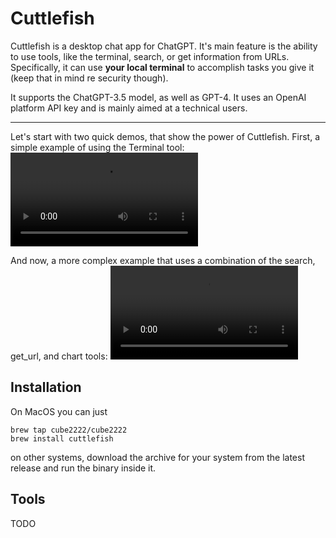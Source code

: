 # Cuttlefish

Cuttlefish is a desktop chat app for ChatGPT. It's main feature is the ability to use tools, like the terminal, search, or get information from URLs. Specifically, it can use **your local terminal** to accomplish tasks you give it (keep that in mind re security though).

It supports the ChatGPT-3.5 model, as well as GPT-4. It uses an OpenAI platform API key and is mainly aimed at a technical users.

---

Let's start with two quick demos, that show the power of Cuttlefish. First, a simple example of using the Terminal tool:
![wifi-approvals](https://user-images.githubusercontent.com/7013055/231297034-79e54ba7-9023-4d59-9bfb-26bdb0743770.mp4)

And now, a more complex example that uses a combination of the search, get_url, and chart tools:
![countries](https://user-images.githubusercontent.com/7013055/231279270-184aa34f-bc98-49ff-8ec8-043c56048844.mp4)

## Installation
On MacOS you can just
```
brew tap cube2222/cube2222
brew install cuttlefish
```

on other systems, download the archive for your system from the latest release and run the binary inside it.

## Tools
TODO
